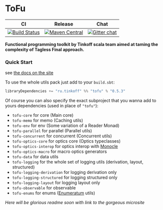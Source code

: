 # ToFu

| CI | Release | Chat |
| --- | --- | --- |
| [![Build Status](https://travis-ci.com/TinkoffCreditSystems/tofu.svg?branch=master)](https://travis-ci.com/TinkoffCreditSystems/tofu) | [![Maven Central](https://img.shields.io/maven-central/v/ru.tinkoff/tofu-core_2.13.svg)](https://search.maven.org/search?q=ru.tinkoff.tofu-core) | [![Gitter chat](https://badges.gitter.im/tinkoff-tofu/community.png)](https://gitter.im/tinkoff-tofu/community)

**Functional programming toolkit by Tinkoff scala team aimed at taming the complexity of Tagless Final approach.** 

### Quick Start

see [the docs on the site](https://tinkoffcreditsystems.github.io/tofu)

To use the whole utils pack just add to your `build.sbt`: 

```scala
libraryDependencies += "ru.tinkoff" %% "tofu" % "0.5.3"
```

Of course you can also specify the exact subproject that you wanna add to yours dependencies (used in place of `"tofu"`):

* `tofu-core` for core (Main core)
* `tofu-memo` for memo (Caching utils)
* `tofu-env` for env (Some variation of a Reader Monad)
* `tofu-parallel` for parallel (Parallel utils)
* `tofu-concurrent` for concurrent (Concurrent utils)
* `tofu-optics-core` for optics core (Optics typeclasses)
* `tofu-optics-interop` for optics interop with [Monocle](https://github.com/julien-truffaut/Monocle)
* `tofu-optics-macro` for macro optics generators
* `tofu-data` for data utils
* `tofu-logging` for the whole set of logging utils (derivation, layout, structured)
* `tofu-logging-derivation` for logging derivation only
* `tofu-logging-structured` for logging structured only
* `tofu-logging-layout` for logging layout only
* `tofu-observable` for observable
* `tofu-enums` for enums ([Enumeratum](https://github.com/lloydmeta/enumeratum) utils)


_Here will be glorious readme soon with link to the gorgeous microsite_


